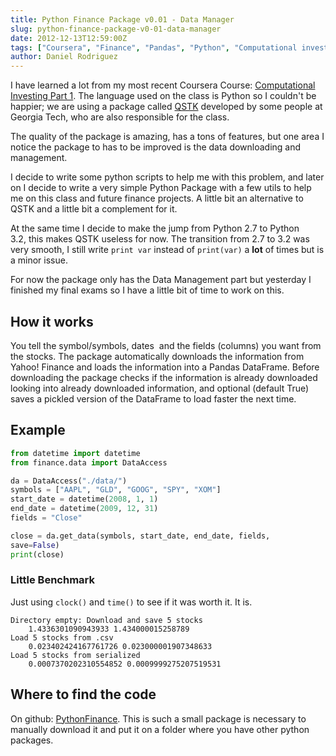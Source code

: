 ```yaml
---
title: Python Finance Package v0.01 - Data Manager
slug: python-finance-package-v0-01-data-manager
date: 2012-12-13T12:59:00Z
tags: ["Coursera", "Finance", "Pandas", "Python", "Computational investing"]
author: Daniel Rodriguez
---
```


I have learned a lot from my most recent Coursera Course: [Computational
Investing Part 1][]. The language used on the class is Python so I
couldn't be happier; we are using a package called [QSTK][] developed by
some people at Georgia Tech, who are also responsible for the class.

The quality of the package is amazing, has a tons of features, but one
area I notice the package to has to be improved is the data downloading
and management.

I decide to write some python scripts to help me with this problem, and
later on I decide to write a very simple Python Package with a few utils
to help me on this class and future finance projects. A little bit an
alternative to QSTK and a little bit a complement for it.

At the same time I decide to make the jump from Python 2.7 to Python
3.2, this makes QSTK useless for now. The transition from 2.7 to 3.2 was
very smooth, I still write `print var` instead of `print(var)` a **lot**
of times but is a minor issue.

For now the package only has the Data Management part but yesterday I
finished my final exams so I have a little bit of time to work on this.

## How it works

You tell the symbol/symbols, dates  and the fields (columns) you want
from the stocks. The package automatically downloads the information
from Yahoo! Finance and loads the information into a Pandas DataFrame.
Before downloading the package checks if the information is already
downloaded looking into already downloaded information, and
optional (default True) saves a pickled version of the DataFrame to load
faster the next time.

## Example

```python
from datetime import datetime
from finance.data import DataAccess

da = DataAccess("./data/")
symbols = ["AAPL", "GLD", "GOOG", "SPY", "XOM"]
start_date = datetime(2008, 1, 1)
end_date = datetime(2009, 12, 31)
fields = "Close"

close = da.get_data(symbols, start_date, end_date, fields,
save=False)
print(close)
```

### Little Benchmark

Just using `clock()` and `time()` to see if it was worth it. It is.

```plain
Directory empty: Download and save 5 stocks
    1.4336301090943933 1.434000015258789
Load 5 stocks from .csv
    0.023402424167761726 0.023000001907348633
Load 5 stocks from serialized
    0.0007370202310554852 0.0009999275207519531
```

## Where to find the code

On github: [PythonFinance][]. This is such a small package is necessary
to manually download it and put it on a folder where you have other
python packages.


  [Computational Investing Part 1]: https://class.coursera.org/compinvesting1-2012-001/class/index
    "Computational Investing - Part 1"
  [QSTK]: http://wiki.quantsoftware.org/index.php?title=QuantSoftware_ToolKit
    "QSTK"
  [PythonFinance]: https://github.com/danielfrg/PythonFinance
    "PythonFinance"
